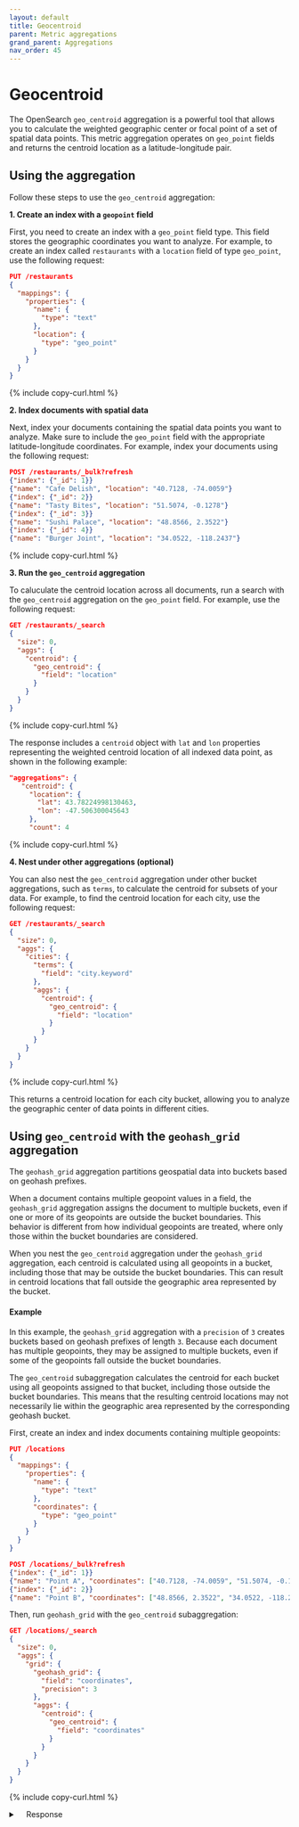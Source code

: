```yaml
---
layout: default
title: Geocentroid
parent: Metric aggregations
grand_parent: Aggregations
nav_order: 45
---
```


# Geocentroid

The OpenSearch `geo_centroid` aggregation is a powerful tool that allows you to calculate the weighted geographic center or focal point of a set of spatial data points. This metric aggregation operates on `geo_point` fields and returns the centroid location as a latitude-longitude pair.

## Using the aggregation

Follow these steps to use the `geo_centroid` aggregation:

**1. Create an index with a `geopoint` field**

First, you need to create an index with a `geo_point` field type. This field stores the geographic coordinates you want to analyze. For example, to create an index called `restaurants` with a `location` field of type `geo_point`, use the following request:

```json
PUT /restaurants
{
  "mappings": {
    "properties": {
      "name": {
        "type": "text"
      },
      "location": {
        "type": "geo_point"
      }
    }
  }
}
```
{% include copy-curl.html %}

**2. Index documents with spatial data**

Next, index your documents containing the spatial data points you want to analyze. Make sure to include the `geo_point` field with the appropriate latitude-longitude coordinates. For example, index your documents using the following request:

```json
POST /restaurants/_bulk?refresh
{"index": {"_id": 1}}
{"name": "Cafe Delish", "location": "40.7128, -74.0059"}
{"index": {"_id": 2}}
{"name": "Tasty Bites", "location": "51.5074, -0.1278"}
{"index": {"_id": 3}}
{"name": "Sushi Palace", "location": "48.8566, 2.3522"}
{"index": {"_id": 4}}
{"name": "Burger Joint", "location": "34.0522, -118.2437"}
```
{% include copy-curl.html %}

**3. Run the `geo_centroid` aggregation**

To caluculate the centroid location across all documents, run a search with the `geo_centroid` aggregation on the `geo_point` field. For example, use the following request:

```json
GET /restaurants/_search
{
  "size": 0,
  "aggs": {
    "centroid": {
      "geo_centroid": {
        "field": "location"
      }
    }
  }
}
```
{% include copy-curl.html %}

The response includes a `centroid` object with `lat` and `lon` properties representing the weighted centroid location of all indexed data point, as shown in the following example:

 ```json
 "aggregations": {
    "centroid": {
      "location": {
        "lat": 43.78224998130463,
        "lon": -47.506300045643
      },
      "count": 4
```
{% include copy-curl.html %}

**4. Nest under other aggregations (optional)**

You can also nest the `geo_centroid` aggregation under other bucket aggregations, such as `terms`, to calculate the centroid for subsets of your data. For example, to find the centroid location for each city, use the following request:

```json
GET /restaurants/_search
{
  "size": 0,
  "aggs": {
    "cities": {
      "terms": {
        "field": "city.keyword"
      },
      "aggs": {
        "centroid": {
          "geo_centroid": {
            "field": "location"
          }
        }
      }
    }
  }
}
```
{% include copy-curl.html %}

This returns a centroid location for each city bucket, allowing you to analyze the geographic center of data points in different cities.

## Using `geo_centroid` with the `geohash_grid` aggregation

The `geohash_grid` aggregation partitions geospatial data into buckets based on geohash prefixes. 

When a document contains multiple geopoint values in a field, the `geohash_grid` aggregation assigns the document to multiple buckets, even if one or more of its geopoints are outside the bucket boundaries. This behavior is different from how individual geopoints are treated, where only those within the bucket boundaries are considered.

When you nest the `geo_centroid` aggregation under the `geohash_grid` aggregation, each centroid is calculated using all geopoints in a bucket, including those that may be outside the bucket boundaries. This can result in centroid locations that fall outside the geographic area represented by the bucket.

#### Example 

In this example, the `geohash_grid` aggregation with a `precision` of `3` creates buckets based on geohash prefixes of length `3`. Because each document has multiple geopoints, they may be assigned to multiple buckets, even if some of the geopoints fall outside the bucket boundaries.

The `geo_centroid` subaggregation calculates the centroid for each bucket using all geopoints assigned to that bucket, including those outside the bucket boundaries. This means that the resulting centroid locations may not necessarily lie within the geographic area represented by the corresponding geohash bucket.

First, create an index and index documents containing multiple geopoints: 

```json
PUT /locations
{
  "mappings": {
    "properties": {
      "name": {
        "type": "text"
      },
      "coordinates": {
        "type": "geo_point"
      }
    }
  }
}

POST /locations/_bulk?refresh
{"index": {"_id": 1}}
{"name": "Point A", "coordinates": ["40.7128, -74.0059", "51.5074, -0.1278"]}
{"index": {"_id": 2}}
{"name": "Point B", "coordinates": ["48.8566, 2.3522", "34.0522, -118.2437"]}
```

Then, run `geohash_grid` with the `geo_centroid` subaggregation:

```json
GET /locations/_search
{
  "size": 0,
  "aggs": {
    "grid": {
      "geohash_grid": {
        "field": "coordinates",
        "precision": 3
      },
      "aggs": {
        "centroid": {
          "geo_centroid": {
            "field": "coordinates"
          }
        }
      }
    }
  }
}
```
{% include copy-curl.html %}

<details markdown="block">
  <summary>
    Response
  </summary>
  {: .text-delta}

```json
{
  "took": 26,
  "timed_out": false,
  "_shards": {
    "total": 1,
    "successful": 1,
    "skipped": 0,
    "failed": 0
  },
  "hits": {
    "total": {
      "value": 2,
      "relation": "eq"
    },
    "max_score": null,
    "hits": []
  },
  "aggregations": {
    "grid": {
      "buckets": [
        {
          "key": "u09",
          "doc_count": 1,
          "centroid": {
            "location": {
              "lat": 41.45439997315407,
              "lon": -57.945750039070845
            },
            "count": 2
          }
        },
        {
          "key": "gcp",
          "doc_count": 1,
          "centroid": {
            "location": {
              "lat": 46.11009998945519,
              "lon": -37.06685005221516
            },
            "count": 2
          }
        },
        {
          "key": "dr5",
          "doc_count": 1,
          "centroid": {
            "location": {
              "lat": 46.11009998945519,
              "lon": -37.06685005221516
            },
            "count": 2
          }
        },
        {
          "key": "9q5",
          "doc_count": 1,
          "centroid": {
            "location": {
              "lat": 41.45439997315407,
              "lon": -57.945750039070845
            },
            "count": 2
          }
        }
      ]
    }
  }
}
```
{% include copy-curl.html %}

</details>
